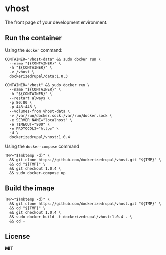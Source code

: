 # vhost

The front page of your development environment.

## Run the container

Using the `docker` command:

    CONTAINER="vhost-data" && sudo docker run \
      --name "${CONTAINER}" \
      -h "${CONTAINER}" \
      -v /vhost \
      dockerizedrupal/data:1.0.3
 
    CONTAINER="vhost" && sudo docker run \
      --name "${CONTAINER}" \
      -h "${CONTAINER}" \
      --restart always \
      -p 80:80 \
      -p 443:443 \
      --volumes-from vhost-data \
      -v /var/run/docker.sock:/var/run/docker.sock \
      -e SERVER_NAME="localhost" \
      -e TIMEOUT="900" \
      -e PROTOCOLS="https" \
      -d \
      dockerizedrupal/vhost:1.0.4

Using the `docker-compose` command

    TMP="$(mktemp -d)" \
      && git clone https://github.com/dockerizedrupal/vhost.git "${TMP}" \
      && cd "${TMP}" \
      && git checkout 1.0.4 \
      && sudo docker-compose up

## Build the image

    TMP="$(mktemp -d)" \
      && git clone https://github.com/dockerizedrupal/vhost.git "${TMP}" \
      && cd "${TMP}" \
      && git checkout 1.0.4 \
      && sudo docker build -t dockerizedrupal/vhost:1.0.4 . \
      && cd -

## License

**MIT**
